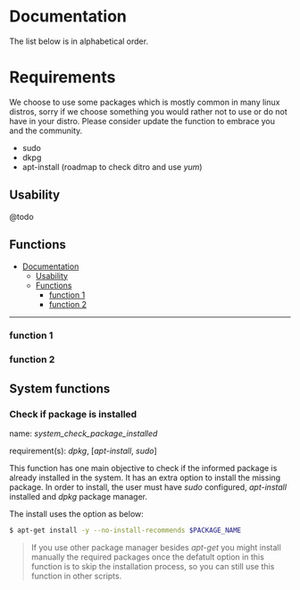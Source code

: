 # Documentation

The list below is in alphabetical order.

# Requirements

We choose to use some packages which is mostly common in many linux distros, 
sorry if we choose something you would rather not to use or do not have in your distro.
Please consider update the function to embrace you and the community.

- sudo
- dkpg
- apt-install (roadmap to check ditro and use *yum*)

## Usability

@todo

## Functions

- [Documentation](#documentation)
  - [Usability](#usability)
  - [Functions](#functions)
    - [function 1](#function-1)
    - [function 2](#function-2)

--------------------------------

### function 1

### function 2



## System functions

### Check if package is installed

name: *system_check_package_installed*

requirement(s): *dpkg*, [*apt-install*, *sudo*] 

This function has one main objective to check if the informed package is already installed in the system. 
It has an extra option to install the missing package. 
In order to install, the user must have *sudo* configured, *apt-install* installed and *dpkg* package manager.

The install uses the option as below:

```bash
$ apt-get install -y --no-install-recommends $PACKAGE_NAME
```

> If you use other package manager besides *apt-get* you might install manually the required packages once the defatult
> option in this function is to skip the installation process, so you can still use this function in other scripts.
